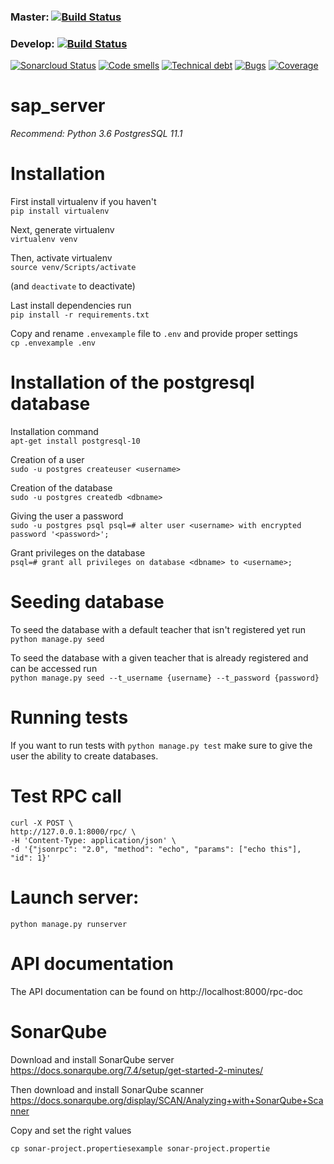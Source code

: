 ### Master: [![Build Status](https://travis-ci.com/boumanb/sap_server.svg?token=bTjkukXWPiug1LMJS9qB&branch=master)](https://travis-ci.com/boumanb/sap_server)

### Develop: [![Build Status](https://travis-ci.com/boumanb/sap_server.svg?token=bTjkukXWPiug1LMJS9qB&branch=develop)](https://travis-ci.com/boumanb/sap_server)

[![Sonarcloud Status](https://sonarcloud.io/api/project_badges/measure?project=NSASAPBackEnd&metric=alert_status)](https://sonarcloud.io/dashboard?id=NSASAPBackEnd)
[![Code smells](https://sonarcloud.io/api/project_badges/measure?project=NSASAPBackEnd&metric=code_smells)](https://sonarcloud.io/component_measures?id=NSASAPBackEnd&metric=code_smells)
[![Technical debt](https://sonarcloud.io/api/project_badges/measure?project=NSASAPBackEnd&metric=sqale_index)](https://sonarcloud.io/component_measures?id=NSASAPBackEnd&metric=sqale_index)
[![Bugs](https://sonarcloud.io/api/project_badges/measure?project=NSASAPBackEnd&metric=bugs)](https://sonarcloud.io/component_measures?id=NSASAPBackEnd&metric=bugs)
[![Coverage](https://sonarcloud.io/api/project_badges/measure?project=NSASAPBackEnd&metric=coverage)](https://sonarcloud.io/component_measures?id=NSASAPBackEnd&metric=coverage)

# sap_server

*Recommend: Python 3.6*
            *PostgresSQL 11.1*

# Installation

First install virtualenv if you haven't  
`pip install virtualenv`

Next, generate virtualenv  
`virtualenv venv`

Then, activate virtualenv  
`source venv/Scripts/activate` 

(and `deactivate` to deactivate)

Last install dependencies run  
`pip install -r requirements.txt`

Copy and rename `.envexample` file to `.env` and provide proper settings  
`cp .envexample .env`

# Installation of the postgresql database

Installation command  
`apt-get install postgresql-10`

Creation of a user  
`sudo -u postgres createuser <username>`
           
Creation of the database  
`sudo -u postgres createdb <dbname>`

Giving the user a password  
`sudo -u postgres psql
psql=# alter user <username> with encrypted password '<password>';`

Grant privileges on the database  
`psql=# grant all privileges on database <dbname> to <username>;`

# Seeding database
To seed the database with a default teacher that isn't registered yet run  
`python manage.py seed`

To seed the database with a given teacher that is already registered and can be accessed run  
`python manage.py seed --t_username {username} --t_password {password}`

# Running tests

If you want to run tests with `python manage.py test` make sure to give the user the ability to create databases.

# Test RPC call
```
curl -X POST \
http://127.0.0.1:8000/rpc/ \
-H 'Content-Type: application/json' \
-d '{"jsonrpc": "2.0", "method": "echo", "params": ["echo this"], "id": 1}'
```

# Launch server:

`python manage.py runserver`
# API documentation
The API documentation can be found on http://localhost:8000/rpc-doc

# SonarQube
Download and install SonarQube server
https://docs.sonarqube.org/7.4/setup/get-started-2-minutes/

Then download and install SonarQube scanner
https://docs.sonarqube.org/display/SCAN/Analyzing+with+SonarQube+Scanner

Copy and set the right values

`cp sonar-project.propertiesexample sonar-project.propertie`